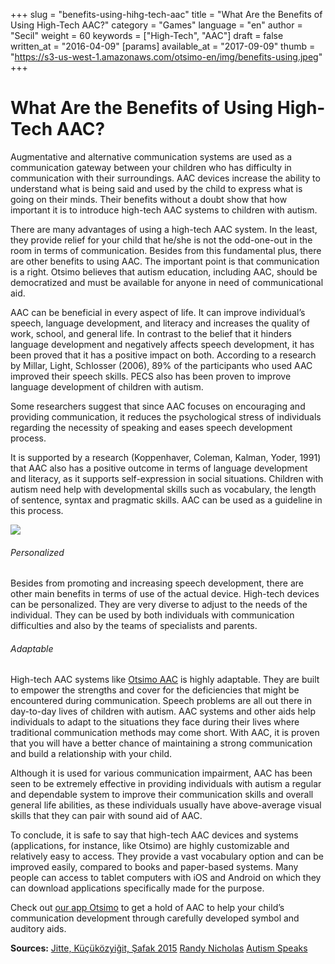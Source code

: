 +++
slug = "benefits-using-hihg-tech-aac"
title = "What Are the Benefits of Using High-Tech AAC?"
category = "Games"
language = "en"
author = "Secil"
weight = 60
keywords = ["High-Tech", "AAC"]
draft = false
written_at = "2016-04-09"
[params]
available_at = "2017-09-09"
thumb = "https://s3-us-west-1.amazonaws.com/otsimo-en/img/benefits-using.jpeg"
+++


# What Are the Benefits of Using High-Tech AAC?

Augmentative and alternative communication systems are used as a communication gateway between your children who has difficulty in communication with their surroundings. AAC devices increase the ability to understand what is being said and used by the child to express what is going on their minds. Their benefits without a doubt show that how important it is to introduce high-tech AAC systems to children with autism.

There are many advantages of using a high-tech AAC system. In the least, they provide relief for your child that he/she is not the odd-one-out in the room in terms of communication. Besides from this fundamental plus, there are other benefits to using AAC. The important point is that communication is a right. Otsimo believes that autism education, including AAC, should be democratized and must be available for anyone in need of communicational aid.

AAC can be beneficial in every aspect of life. It can improve individual’s speech, language development, and literacy and increases the quality of work, school, and general life. In contrast to the belief that it hinders language development and negatively affects speech development, it has been proved that it has a positive impact on both. According to a research by Millar, Light, Schlosser (2006), 89% of the participants who used AAC improved their speech skills. PECS also has been proven to improve language development of children with autism.

Some researchers suggest that since AAC focuses on encouraging and providing communication, it reduces the psychological stress of individuals regarding the necessity of speaking and eases speech development process.

It is supported by a research (Koppenhaver, Coleman, Kalman, Yoder, 1991) that AAC also has a positive outcome in terms of language development and literacy, as it supports self-expression in social situations. Children with autism need help with developmental skills such as vocabulary, the length of sentence, syntax and pragmatic skills. AAC can be used as a guideline in this process.

![](https://s3-us-west-1.amazonaws.com/otsimo-en/img/blog_ici/use_tablet.jpg)

###### Personalized

Besides from promoting and increasing speech development, there are other main benefits in terms of use of the actual device. High-tech devices can be personalized. They are very diverse to adjust to the needs of the individual. They can be used by both individuals with communication difficulties and also by the teams of specialists and parents.

###### Adaptable

High-tech AAC systems like [Otsimo AAC](https://itunes.apple.com/tr/app/otsimo-child-autism-education-games-with-aac/id1211197404?mt=8) is highly adaptable. They are built to empower the strengths and cover for the deficiencies that might be encountered during communication. Speech problems are all out there in day-to-day lives of children with autism. AAC systems and other aids help individuals to adapt to the situations they face during their lives where traditional communication methods may come short. With AAC, it is proven that you will have a better chance of maintaining a strong communication and build a relationship with your child.

Although it is used for various communication impairment, AAC has been seen to be extremely effective in providing individuals with autism a regular and dependable system to improve their communication skills and overall general life abilities, as these individuals usually have above-average visual skills that they can pair with sound aid of AAC.

To conclude, it is safe to say that high-tech AAC devices and systems (applications, for instance, like Otsimo) are highly customizable and relatively easy to access. They provide a vast vocabulary option and can be improved easily, compared to books and paper-based systems. Many people can access to tablet computers with iOS and Android on which they can download applications specifically made for the purpose.

Check out [our app Otsimo](https://itunes.apple.com/tr/app/otsimo-child-autism-education-games-with-aac/id1211197404?mt=8) to get a hold of AAC to help your child’s communication development through carefully developed symbol and auditory aids.

**Sources:** [Jitte, Küçüközyiğit, Şafak 2015](http://www.jitte.org/article/view/1092000068/1092000052) [Randy Nicholas](http://randynicholas.over-blog.com/article-benefits-augmentative-alternative-communication-86065218.html) [Autism Speaks](https://www.autismspeaks.org/sites/default/files/augmentative_alternative_communication_webinar.pdf)
